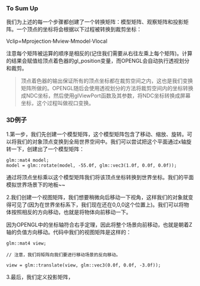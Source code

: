 ### To Sum Up

我们为上述的每一个步骤都创建了一个转换矩阵：模型矩阵、观察矩阵和投影矩阵。一个顶点的坐标将会根据以下过程被转换到裁剪坐标：

Vclip=Mprojection⋅Mview⋅Mmodel⋅Vlocal

注意每个矩阵被运算的顺序是相反的\(记住我们需要从右往左乘上每个矩阵\)。计算的结果会赋值给顶点着色器的gl\_position变量，而OPENGL会自动执行透视划分和裁剪。

> 顶点着色器的输出保证所有的顶点坐标都在裁剪空间之内，这也是我们变换矩阵所做的。OPENGL随后会使用透视划分的方法将裁剪空间内的坐标转换成NDC坐标，然后使用glViewPort函数及其参数，将NDC坐标转换成屏幕坐标，这个过程叫做视口变换。

### 3D例子

1.第一步，我们先创建一个模型矩阵，这个模型矩阵包含了移动、缩放、旋转。可以将我们的对象顶点变换到全局世界空间中。我们可以尝试把这个平面通过x轴旋转一下，创建出了一个模型矩阵：

```
glm::mat4 model;
model = glm::rotate(model, -55.0f, glm::vec3(1.0f, 0.0f, 0.0f));
```

通过将顶点坐标乘以这个模型矩阵我们将该顶点坐标转换到世界坐标。我们的平面模拟世界场景下的地板~~

2.我们创建一个视图矩阵，我们想要稍微向后移动一下视角，这样我们的对象就变得可见了\(因为在世界坐标系下，我们现在还在0,0,0这个位置上\)。我们可以将物体按照相反的方向移动，也就是将物体向前移动一下。

因为OPENGL中的坐标轴符合右手定理，因此将整个场景向前移动，也就是朝着Z轴的负值方向移动。代码中我们的视图矩阵是这样的：

```
glm::mat4 view;

// 注意，我们将矩阵向我们要进行移动场景的反向移动。

view = glm::translate(view, glm::vec3(0.0f, 0.0f, -3.0f));
```

3.最后，我们定义投影矩阵，

